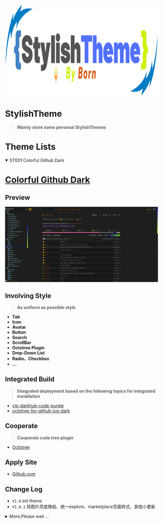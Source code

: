 <p align="center">
  <img alt="logo" src="images/logo.png" style="height: 300px;width: 100%;">
</p>

# **StylishTheme**
> **Mainly store some personal StylishThemes**

# **Theme Lists**
<details open>
<summary>
    <span>ST001 Colorful Github Dark</span>
</summary>

# [**Colorful Github Dark**](https://userstyles.org/styles/176334/colorful-github-dark)
## **Preview**
![images](images/Colorful-Github-Dark-01.png)

## **Involving Style**
> **As uniform as possible style**

- **Tab**
- **Icon**
- **Avatar**
- **Button**
- **Search**
- **ScrollBar**
- **Octotree Plugin**
- **Drop-Down List**
- **Radio、Checkbox**
- **...**

## **Integrated Build**
> **Integrated deployment based on the following topics for integrated installation**

- [vip-darkhub-code-purple](https://userstyles.org/styles/172338/vip-darkhub-code-purple)
- [octotree-for-github-ice-dark](https://userstyles.org/styles/170999/octotree-for-github-ice-dark)

## **Cooperate**
> **Cooperate code tree plugin**

- [Octotree](https://chrome.google.com/webstore/detail/octotree/bkhaagjahfmjljalopjnoealnfndnagc?utm_source=chrome-ntp-icon)

## **Apply Site**
- [Github.com](https://github.com)

## **Change Log**
- `V1.0` init theme
- `V1.0.1` 将图片亮度降低、统一explore、marketplace页面样式、其他小更新

</details>

<details>
<summary>
    <span>More,Please wait ...</span>
</summary>
</details>